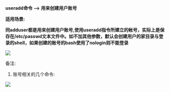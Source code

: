  **useradd命令** **-->** **用来创建用户账号**

 **适用场景:**

 **同adduser都是用来创建用户账号,使用useradd指令所建立的帐号，实际上是保存在/etc/passwd文本文件中。如不加其他参数，默认会创建用户的家目录与登录的shell，如果创建的账号的bash使用了nologin则不能登录**

 **![][0]**

 备注:

 1) 账号相关的几个命令:

![][1]

[0]: ./img/20161001100726372.png
[1]: ./img/20161001102008249.png